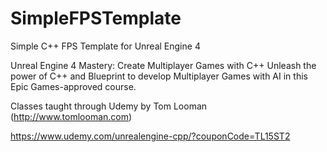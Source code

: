 # SimpleFPSTemplate
Simple C++ FPS Template for Unreal Engine 4

Unreal Engine 4 Mastery: Create Multiplayer Games with C++ Unleash the power of C++ and Blueprint to develop Multiplayer Games with AI in this Epic Games-approved course.

Classes taught through Udemy by Tom Looman (http://www.tomlooman.com)

https://www.udemy.com/unrealengine-cpp/?couponCode=TL15ST2
